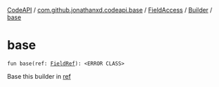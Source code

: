 [CodeAPI](../../../index.md) / [com.github.jonathanxd.codeapi.base](../../index.md) / [FieldAccess](../index.md) / [Builder](index.md) / [base](.)

# base

`fun base(ref: `[`FieldRef`](../../../com.github.jonathanxd.codeapi.common/-field-ref/index.md)`): <ERROR CLASS>`

Base this builder in [ref](base.md#com.github.jonathanxd.codeapi.base.FieldAccess.Builder$base(com.github.jonathanxd.codeapi.common.FieldRef)/ref)

